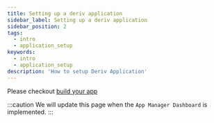 ```yaml
---
title: Setting up a deriv application
sidebar_label: Setting up a deriv application
sidebar_position: 2
tags:
  - intro
  - application_setup
keywords:
  - intro
  - application_setup
description: 'How to setup Deriv Application'
---
```


Please checkout [build your app](https://api.deriv.com/docs/getting-started/build-your-app)

:::caution
We will update this page when the `App Manager Dashboard` is implemented.
:::
